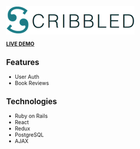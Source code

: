 ![Scribbled Logo](./app/assets/images/scribbled-logo.png)


**[LIVE DEMO](https://scribbled-scribd.herokuapp.com/#/)**


## Features
* User Auth
* Book Reviews 


## Technologies
* Ruby on Rails
* React 
* Redux
* PostgreSQL
* AJAX

